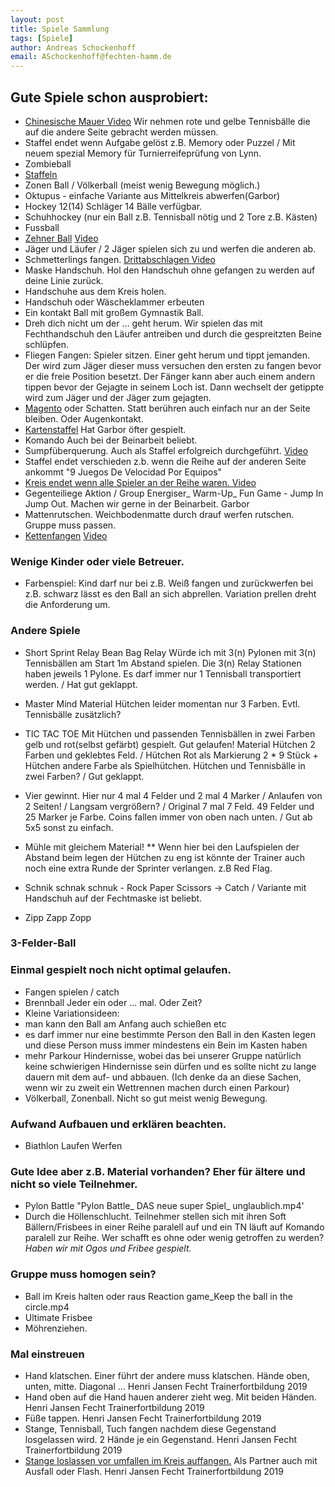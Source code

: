 ```yaml
---
layout: post
title: Spiele Sammlung 
tags: [Spiele]
author: Andreas Schockenhoff 
email: ASchockenhoff@fechten-hamm.de
---
```

## Gute Spiele schon ausprobiert:
* [Chinesische Mauer Video](https://www.youtube.com/watch?v=RU_C2LxYNlM) Wir nehmen rote und gelbe Tennisbälle die auf die andere Seite gebracht werden müssen.
* Staffel endet wenn Aufgabe gelöst z.B. Memory oder Puzzel / Mit neuem spezial Memory für Turnierreifeprüfung von Lynn.
* Zombieball
* [Staffeln](staffeln) 
* Zonen Ball / Völkerball (meist wenig Bewegung möglich.)
* Oktupus - einfache Variante aus Mittelkreis abwerfen(Garbor)
* Hockey 12(14) Schläger 14 Bälle verfügbar.
* Schuhhockey (nur ein Ball z.B. Tennisball nötig und 2 Tore z.B. Kästen)
* Fussball
* [Zehner Ball](zehnerball) [Video](https://www.youtube.com/watch?v=WbUxR2sfIOg)
* Jäger und Läufer / 2 Jäger spielen sich zu und werfen die anderen ab.
* Schmetterlings fangen. [Drittabschlagen Video](https://www.youtube.com/watch?v=Xaej94n4F3Q)
* Maske Handschuh. Hol den Handschuh ohne gefangen zu werden auf deine Linie zurück.
* Handschuhe aus dem Kreis holen.
* Handschuh oder Wäscheklammer erbeuten
* Ein kontakt Ball mit großem Gymnastik Ball.
* Dreh dich nicht um der ... geht herum. Wir spielen das mit Fechthandschuh den Läufer antreiben und durch die gespreitzten Beine schlüpfen. 
* Fliegen Fangen: Spieler sitzen. Einer geht herum und tippt jemanden. Der wird zum Jäger dieser muss versuchen den ersten zu fangen bevor er die freie Position besetzt. Der Fänger kann aber auch einem andern tippen bevor der Gejagte in seinem Loch ist. Dann wechselt der getippte wird zum Jäger und der Jäger zum gejagten. 
* [Magento](https://www.youtube.com/watch?v=KIRvUeVP3FM) oder Schatten. Statt berühren auch einfach nur an der Seite bleiben. Oder Augenkontakt.
* [Kartenstaffel](https://www.youtube.com/watch?v=hvV8hjeWvcM) Hat Garbor öfter gespielt. 
* Komando Auch bei der Beinarbeit beliebt.
* Sumpfüberquerung. Auch als Staffel erfolgreich durchgeführt. [Video](http://www.bewegungskompetenzen.at/clipcoach/index.php/709/41311-41311alias)
* Staffel endet verschieden z.b. wenn die Reihe auf der anderen Seite ankommt "9 Juegos De Velocidad Por Equipos"
* [Kreis endet wenn alle Spieler an der Reihe waren. Video](https://www.youtube.com/watch?v=JkKVkIRia6M)
* Gegenteiliege Aktion / Group Energiser_ Warm-Up_ Fun Game - Jump In Jump Out. Machen wir gerne in der Beinarbeit. Garbor
* Mattenrutschen. Weichbodenmatte durch drauf werfen rutschen. Gruppe muss passen.
* [Kettenfangen](http://www.sportunterricht24.de/kettenfangen/) [Video](https://www.youtube.com/watch?v=oeq57vUFBvw)

### Wenige Kinder oder viele Betreuer.
* Farbenspiel: Kind darf nur bei z.B. Weiß fangen und zurückwerfen bei z.B. schwarz lässt es den Ball an sich abprellen. Variation prellen dreht die Anforderung um.  

### Andere Spiele
* Short Sprint Relay Bean Bag Relay Würde ich mit 3(n) Pylonen mit 3(n) Tennisbällen am Start 1m Abstand spielen. Die 3(n) Relay Stationen haben jeweils 1 Pylone. Es darf immer nur 1 Tennisball transportiert werden. / Hat gut geklappt.

* Master Mind Material Hütchen leider momentan nur 3 Farben. Evtl. Tennisbälle zusätzlich?

* TIC TAC TOE Mit Hütchen und passenden Tennisbällen in zwei Farben gelb und rot(selbst gefärbt) gespielt. Gut gelaufen! Material Hütchen 2 Farben und geklebtes Feld. / Hütchen Rot als Markierung 2 * 9 Stück + Hütchen andere Farbe als Spielhütchen. Hütchen und Tennisbälle in zwei Farben? / Gut geklappt.
* Vier gewinnt. Hier nur 4 mal 4 Felder und 2 mal 4 Marker / Anlaufen von 2 Seiten! /  Langsam vergrößern? / Original 7 mal 7 Feld. 49 Felder und 25 Marker je Farbe. Coins fallen immer von oben nach unten. / Gut ab 5x5 sonst zu einfach.
* Mühle mit gleichem Material! 
** Wenn hier bei den Laufspielen der Abstand beim legen der Hütchen zu eng ist könnte der Trainer auch noch eine extra Runde der Sprinter verlangen. z.B Red Flag.

* Schnik schnak schnuk - Rock Paper Scissors -> Catch / Variante mit Handschuh auf der Fechtmaske ist beliebt.
* Zipp Zapp Zopp

### 3-Felder-Ball

### Einmal gespielt noch nicht optimal gelaufen.
* Fangen spielen / catch
* Brennball Jeder ein oder ... mal. Oder Zeit?
 * Kleine Variationsideen: 
  * man kann den Ball am Anfang auch schießen etc
  * es darf immer nur eine bestimmte Person den Ball in den Kasten legen und diese Person muss immer mindestens ein Bein im Kasten haben
  * mehr Parkour Hindernisse, wobei das bei unserer Gruppe natürlich keine schwierigen Hindernisse sein dürfen und es sollte nicht zu lange dauern mit dem auf- und abbauen. (Ich denke da an diese Sachen, wenn wir zu zweit ein Wettrennen machen durch einen Parkour)
* Völkerball, Zonenball. Nicht so gut meist wenig Bewegung. 
    
### Aufwand Aufbauen und erklären beachten.
* Biathlon Laufen Werfen

### Gute Idee aber z.B. Material vorhanden? Eher für ältere und nicht so viele Teilnehmer.
* Pylon Battle "Pylon Battle_ DAS neue super Spiel_ unglaublich.mp4'
* Durch die Höllenschlucht. Teilnehmer stellen sich mit ihren Soft Bällern/Frisbees in einer Reihe paralell auf 
und ein TN läuft auf Komando paralell zur Reihe. Wer schafft es ohne oder wenig getroffen zu werden? 
_Haben wir mit Ogos und Fribee gespielt._
   
### Gruppe muss homogen sein?
* Ball im Kreis halten oder raus Reaction game_Keep the ball in the circle.mp4
* Ultimate Frisbee
* Möhrenziehen. 

### Mal einstreuen
* Hand klatschen. Einer führt der andere muss klatschen. Hände oben, unten, mitte. Diagonal ... Henri Jansen Fecht Trainerfortbildung 2019
* Hand oben auf die Hand hauen anderer zieht weg. Mit beiden Händen.  Henri Jansen Fecht Trainerfortbildung 2019
* Füße tappen. Henri Jansen Fecht Trainerfortbildung 2019
* Stange, Tennisball, Tuch fangen nachdem diese Gegenstand losgelassen wird. 2 Hände je ein Gegenstand. Henri Jansen Fecht Trainerfortbildung 2019
* [Stange loslassen vor umfallen im Kreis auffangen.](https://www.youtube.com/watch?v=reKxhv0lb6w&t=60s) Als Partner auch mit Ausfall oder Flash. Henri Jansen Fecht Trainerfortbildung 2019